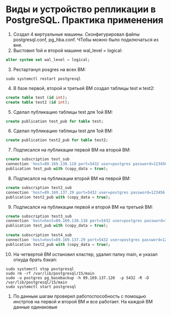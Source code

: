 # Виды и устройство репликации в PostgreSQL. Практика применения 
1. Создал 4 виртуальные машины. Сконфигурировал файлы postgresql.conf, pg_hba.conf. ЧТобы можно было подключаться из вне. 
2. Выстовил 1ой и второй машине wal_level = logical:
```SQL
alter system set wal_level = logical;
```
3. Рестартанул posgres на всех ВМ:
```CMD
sudo systemctl restart postgresql
```
4. В базе первой, второй и третьей ВМ создал таблицы test и test2:
```SQL
create table test (id int);
create table test2 (id int);
```
5. Сделал публикацию таблицы test для 1ой ВМ:
```SQL
create publication test_pub for table test;
```
6. Сделал публикацию таблицы test для 1ой ВМ:
```SQL
create publication test2_pub for table test2;
```
7. Подписался на публикации первой ВМ на второй ВМ:
```SQL
create subscription test_sub 
connection 'host=89.169.130.118 port=5432 user=postgres password=123456 dbname=postgres' 
publication test_pub with (copy_data = true);
```
8. Подписался на публикации второй ВМ на певрой ВМ:
```SQL
create subscription test2_sub 
connection 'host=89.169.137.29 port=5432 user=postgres password=123456 dbname=postgres' 
publication test2_pub with (copy_data = true);
```
9. Подписался на публикации первой и второй ВМ на третьей ВМ:
```SQL
create subscription test3_sub 
connection 'host=host=89.169.130.118 port=5432 user=postgres password=123456 dbname=postgres' 
publication test_pub with (copy_data = true);
       
create subscription test4_sub 
connection 'host=host=89.169.137.29 port=5432 user=postgres password=123456 dbname=postgres' 
publication test2_pub with (copy_data = true);       
```
10. На четвертой ВМ остановил кластер, удалил папку main, и указал откуда брать бэкап:
```CMD
sudo systemctl stop postgresql
sudo rm -rf /var/lib/postgresql/15/main
sudo -u postgres pg_basebackup -h 89.169.137.120  -p 5432 -R -D /var/lib/postgresql/15/main
sudo systemctl start postgresql
```
1. По данным шагам проверил работоспособность с помощью инстртов на первой и второй ВМ и все работает. На каждой ВМ данные одинаковые